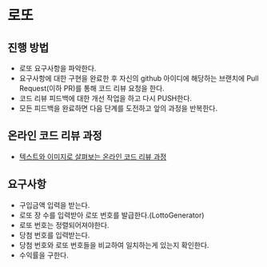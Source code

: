 # 로또
## 진행 방법
* 로또 요구사항을 파악한다.
* 요구사항에 대한 구현을 완료한 후 자신의 github 아이디에 해당하는 브랜치에 Pull Request(이하 PR)를 통해 코드 리뷰 요청을 한다.
* 코드 리뷰 피드백에 대한 개선 작업을 하고 다시 PUSH한다.
* 모든 피드백을 완료하면 다음 단계를 도전하고 앞의 과정을 반복한다.

## 온라인 코드 리뷰 과정
* [텍스트와 이미지로 살펴보는 온라인 코드 리뷰 과정](https://github.com/next-step/nextstep-docs/tree/master/codereview)

## 요구사항

* 구입금액 입력을 받는다.
* 로또 장 수를 입력받아 로또 번호를 발급한다.(LottoGenerator)
* 로또 번호는 정렬되어져야한다.
* 당첨 번호를 입력받는다.
* 당첨 번호와 로또 번호들을 비교하여 일치하는게 있는지 확인한다.
* 수익률을 구한다.
